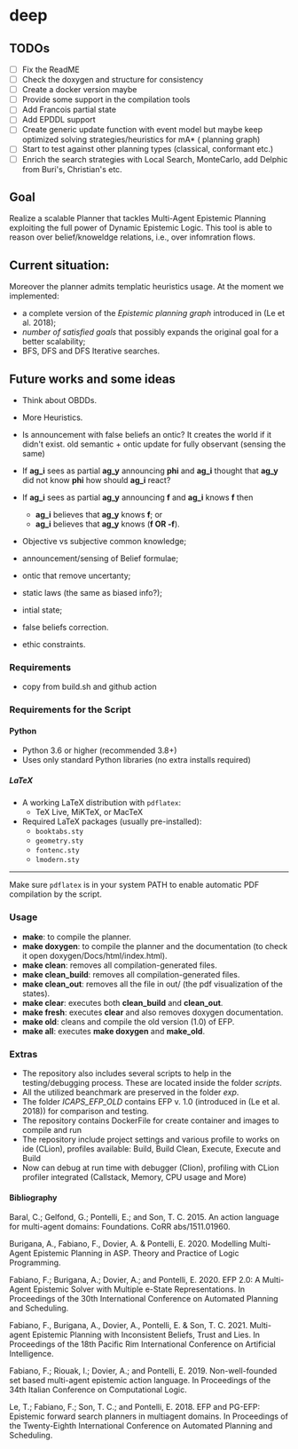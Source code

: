 # deep

## TODOs

- [ ] Fix the ReadME
- [ ] Check the doxygen and structure for consistency
- [ ] Create a docker version maybe
- [ ] Provide some support in the compilation tools
- [ ] Add Francois partial state
- [ ] Add EPDDL support
- [ ] Create generic update function with event model but maybe keep optimized solving strategies/heuristics for mA* (
  planning graph)
- [ ] Start to test against other planning types (classical, conformant etc.)
- [ ] Enrich the search strategies with Local Search, MonteCarlo, add Delphic from Buri's, Christian's etc.

## Goal

Realize a scalable Planner that tackles Multi-Agent Epistemic Planning exploiting the full power of Dynamic Epistemic
Logic.
This tool is able to reason over belief/knoweldge relations, i.e., over infomration flows.

## Current situation:

Moreover the planner admits templatic heuristics usage.
At the moment we implemented:

- a complete version of the *Epistemic planning graph* introduced in (Le et al. 2018);
- *number of satisfied goals* that possibly expands the original goal for a better scalability;
- BFS, DFS and DFS Iterative searches.

## Future works and some ideas

- Think about OBDDs.
- More Heuristics.
- Is announcement with false beliefs an ontic? It creates the world if it didn't exist. old semantic + ontic update for
  fully observant (sensing the same)
- If **ag_i** sees as partial **ag_y** announcing **phi** and **ag_i** thought that **ag_y** did not know **phi** how
  should **ag_i** react?
- If **ag_i** sees as partial **ag_y** announcing **f** and **ag_i** knows **f** then
    - **ag_i** believes that **ag_y** knows **f**; or
    - **ag_i** believes that **ag_y** knows (**f OR -f**).
- Objective vs subjective common knowledge;
- announcement/sensing of Belief formulae;
- ontic that remove uncertanty;
- static laws (the same as biased info?);
- intial state;
- false beliefs correction.


- ethic constraints.

### Requirements

- copy from build.sh and github action

### Requirements for the Script

#### Python

- Python 3.6 or higher (recommended 3.8+)
- Uses only standard Python libraries (no extra installs required)

##### LaTeX

- A working LaTeX distribution with `pdflatex`:
  - TeX Live, MiKTeX, or MacTeX
- Required LaTeX packages (usually pre-installed):
  - `booktabs.sty`
  - `geometry.sty`
  - `fontenc.sty`
  - `lmodern.sty`

---
Make sure `pdflatex` is in your system PATH to enable automatic PDF compilation by the script.


### Usage

- **make**: to compile the planner.
- **make doxygen**: to compile the planner and the documentation (to check it open doxygen/Docs/html/index.html).
- **make clean**: removes all compilation-generated files.
- **make clean_build**: removes all compilation-generated files.
- **make clean_out**: removes all the file in out/ (the pdf visualization of the states).
- **make clear**: executes both **clean_build** and **clean_out**.
- **make fresh**: executes **clear** and also removes doxygen documentation.
- **make old**: cleans and compile the old version (1.0) of EFP.
- **make all**: executes **make doxygen** and **make_old**.

### Extras

- The repository also includes several scripts to help in the testing/debugging process. These are located inside the
  folder *scripts*.
- All the utilized beanchmark are preserved in the folder *exp*.
- The folder *ICAPS_EFP_OLD* contains EFP v. 1.0 (introduced in (Le et al. 2018)) for comparison and testing.
- The repository contains DockerFile for create container and images to compile and run
- The repository include project settings and various profile to works on ide (CLion), profiles available: Build, Build
  Clean, Execute, Execute and Build
- Now can debug at run time with debugger (Clion), profiling with CLion profiler integrated (Callstack, Memory, CPU
  usage and More)

#### Bibliography

Baral, C.; Gelfond, G.; Pontelli, E.; and Son, T. C. 2015.
An action language for multi-agent domains: Foundations.
CoRR abs/1511.01960.

Burigana, A., Fabiano, F., Dovier, A. & Pontelli, E. 2020.
Modelling Multi-Agent Epistemic Planning in ASP.
Theory and Practice of Logic Programming.

Fabiano, F.; Burigana, A.; Dovier, A.; and Pontelli, E. 2020.
EFP 2.0: A Multi-Agent Epistemic Solver with Multiple e-State Representations.
In Proceedings of the 30th International Conference on Automated Planning and Scheduling.

Fabiano, F., Burigana, A., Dovier, A., Pontelli, E. & Son, T. C. 2021.
Multi-agent Epistemic Planning with Inconsistent Beliefs, Trust and Lies.
In Proceedings of the 18th Pacific Rim International Conference on Artificial Intelligence.

Fabiano, F.; Riouak, I.; Dovier, A.; and Pontelli, E. 2019.
Non-well-founded set based multi-agent epistemic action language.
In Proceedings of the 34th Italian Conference on Computational Logic.

Le, T.; Fabiano, F.; Son, T. C.; and Pontelli, E. 2018.
EFP and PG-EFP: Epistemic forward search planners in multiagent domains.
In Proceedings of the Twenty-Eighth International Conference on Automated Planning and Scheduling.
